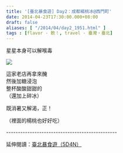 ```yaml
---
title: '[臺北暴食遊] Day2：成都楊桃冰@西門町'
date: 2014-04-23T17:30:00.000+08:00
draft: false
aliases: [ "/2014/04/day2_1951.html" ]
tags : [flavor - 飲！, travel - 臺灣・臺北]
---
```


星星本身可以解喉毒  

[![](https://1.bp.blogspot.com/-wrYys1jRnwo/XDGfsuVqbfI/AAAAAAAAEgM/FvPfdV7EYkYxBoqcHh-wnlBkVYFmyg8_wCLcBGAs/s640/58.jpg)](https://1.bp.blogspot.com/-wrYys1jRnwo/XDGfsuVqbfI/AAAAAAAAEgM/FvPfdV7EYkYxBoqcHh-wnlBkVYFmyg8_wCLcBGAs/s1600/58.jpg)

這家老店再拿來醃  
然後加糖浸泡  
整杯酸酸甜甜的  
（還加上碎冰）  
  
既消暑又解渴，正！  
  
（裡面的楊桃也好好吃）  
  
\-----------------------------------------------  
  
延伸閱讀：[臺北暴食遊（5D4N）](http://www.hidie.net/2014/05/5d4n.html)